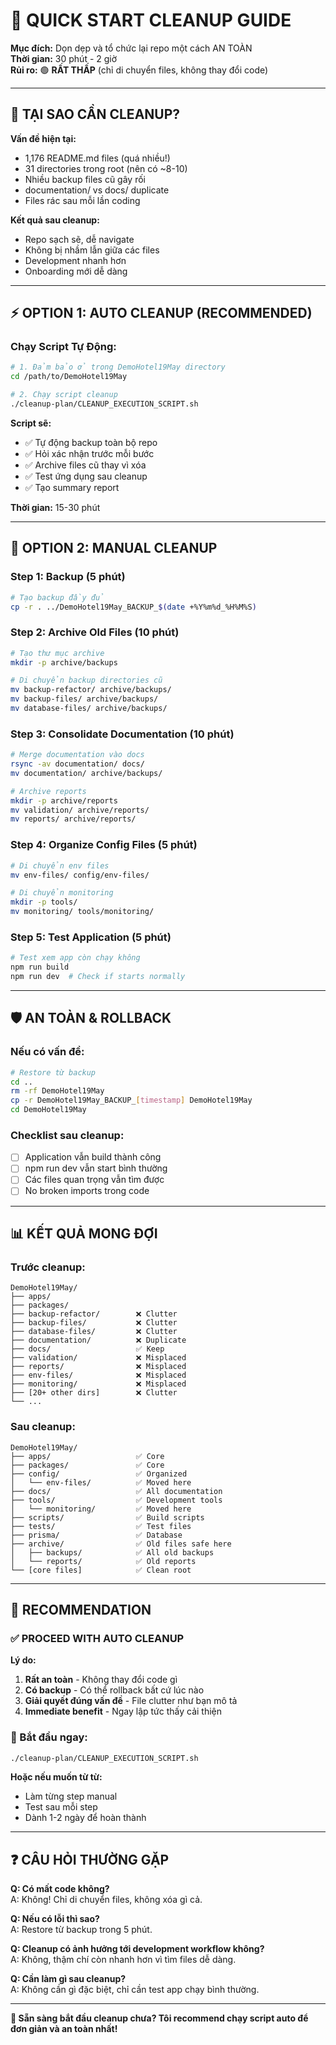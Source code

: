 # 🚀 **QUICK START CLEANUP GUIDE**

**Mục đích:** Dọn dẹp và tổ chức lại repo một cách AN TOÀN  
**Thời gian:** 30 phút - 2 giờ  
**Rủi ro:** 🟢 **RẤT THẤP** (chỉ di chuyển files, không thay đổi code)

---

## 🎯 **TẠI SAO CẦN CLEANUP?**

**Vấn đề hiện tại:**

- 1,176 README.md files (quá nhiều!)
- 31 directories trong root (nên có ~8-10)
- Nhiều backup files cũ gây rối
- documentation/ vs docs/ duplicate
- Files rác sau mỗi lần coding

**Kết quả sau cleanup:**

- Repo sạch sẽ, dễ navigate
- Không bị nhầm lẫn giữa các files
- Development nhanh hơn
- Onboarding mới dễ dàng

---

## ⚡ **OPTION 1: AUTO CLEANUP (RECOMMENDED)**

### **Chạy Script Tự Động:**

```bash
# 1. Đảm bảo ở trong DemoHotel19May directory
cd /path/to/DemoHotel19May

# 2. Chạy script cleanup
./cleanup-plan/CLEANUP_EXECUTION_SCRIPT.sh
```

**Script sẽ:**

- ✅ Tự động backup toàn bộ repo
- ✅ Hỏi xác nhận trước mỗi bước
- ✅ Archive files cũ thay vì xóa
- ✅ Test ứng dụng sau cleanup
- ✅ Tạo summary report

**Thời gian:** 15-30 phút

---

## 🔧 **OPTION 2: MANUAL CLEANUP**

### **Step 1: Backup (5 phút)**

```bash
# Tạo backup đầy đủ
cp -r . ../DemoHotel19May_BACKUP_$(date +%Y%m%d_%H%M%S)
```

### **Step 2: Archive Old Files (10 phút)**

```bash
# Tạo thư mục archive
mkdir -p archive/backups

# Di chuyển backup directories cũ
mv backup-refactor/ archive/backups/
mv backup-files/ archive/backups/
mv database-files/ archive/backups/
```

### **Step 3: Consolidate Documentation (10 phút)**

```bash
# Merge documentation vào docs
rsync -av documentation/ docs/
mv documentation/ archive/backups/

# Archive reports
mkdir -p archive/reports
mv validation/ archive/reports/
mv reports/ archive/reports/
```

### **Step 4: Organize Config Files (5 phút)**

```bash
# Di chuyển env files
mv env-files/ config/env-files/

# Di chuyển monitoring
mkdir -p tools/
mv monitoring/ tools/monitoring/
```

### **Step 5: Test Application (5 phút)**

```bash
# Test xem app còn chạy không
npm run build
npm run dev  # Check if starts normally
```

---

## 🛡️ **AN TOÀN & ROLLBACK**

### **Nếu có vấn đề:**

```bash
# Restore từ backup
cd ..
rm -rf DemoHotel19May
cp -r DemoHotel19May_BACKUP_[timestamp] DemoHotel19May
cd DemoHotel19May
```

### **Checklist sau cleanup:**

- [ ] Application vẫn build thành công
- [ ] npm run dev vẫn start bình thường
- [ ] Các files quan trọng vẫn tìm được
- [ ] No broken imports trong code

---

## 📊 **KẾT QUẢ MONG ĐỢI**

### **Trước cleanup:**

```
DemoHotel19May/
├── apps/
├── packages/
├── backup-refactor/        ❌ Clutter
├── backup-files/           ❌ Clutter
├── database-files/         ❌ Clutter
├── documentation/          ❌ Duplicate
├── docs/                   ✅ Keep
├── validation/             ❌ Misplaced
├── reports/                ❌ Misplaced
├── env-files/              ❌ Misplaced
├── monitoring/             ❌ Misplaced
├── [20+ other dirs]        ❌ Clutter
└── ...
```

### **Sau cleanup:**

```
DemoHotel19May/
├── apps/                   ✅ Core
├── packages/               ✅ Core
├── config/                 ✅ Organized
│   └── env-files/          ✅ Moved here
├── docs/                   ✅ All documentation
├── tools/                  ✅ Development tools
│   └── monitoring/         ✅ Moved here
├── scripts/                ✅ Build scripts
├── tests/                  ✅ Test files
├── prisma/                 ✅ Database
├── archive/                ✅ Old files safe here
│   ├── backups/            ✅ All old backups
│   └── reports/            ✅ Old reports
└── [core files]            ✅ Clean root
```

---

## 🎯 **RECOMMENDATION**

### **✅ PROCEED WITH AUTO CLEANUP**

**Lý do:**

1. **Rất an toàn** - Không thay đổi code gì
2. **Có backup** - Có thể rollback bất cứ lúc nào
3. **Giải quyết đúng vấn đề** - File clutter như bạn mô tả
4. **Immediate benefit** - Ngay lập tức thấy cải thiện

### **🚀 Bắt đầu ngay:**

```bash
./cleanup-plan/CLEANUP_EXECUTION_SCRIPT.sh
```

**Hoặc nếu muốn từ từ:**

- Làm từng step manual
- Test sau mỗi step
- Dành 1-2 ngày để hoàn thành

---

## ❓ **CÂU HỎI THƯỜNG GẶP**

**Q: Có mất code không?**  
A: Không! Chỉ di chuyển files, không xóa gì cả.

**Q: Nếu có lỗi thì sao?**  
A: Restore từ backup trong 5 phút.

**Q: Cleanup có ảnh hưởng tới development workflow không?**  
A: Không, thậm chí còn nhanh hơn vì tìm files dễ dàng.

**Q: Cần làm gì sau cleanup?**  
A: Không cần gì đặc biệt, chỉ cần test app chạy bình thường.

---

**🤔 Sẵn sàng bắt đầu cleanup chưa? Tôi recommend chạy script auto để đơn giản và an toàn nhất!**
